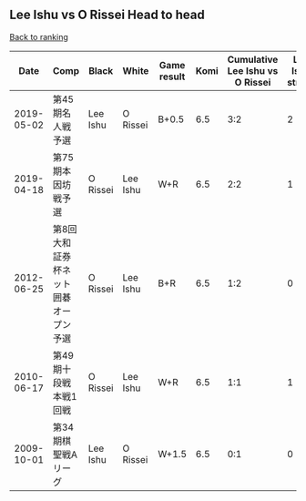 ## Lee Ishu vs O Rissei Head to head

[Back to ranking](../../index.md)




| **Date** | **Comp** | **Black** | **White** | **Game result** | **Komi** | **Cumulative Lee Ishu vs O Rissei** | **Lee Ishu streak** | **O Rissei streak** | 
| --- | --- | --- | --- | --- | --- | --- | --- | --- |
| 2019-05-02 | 第45期名人戦予選 | Lee Ishu | O Rissei | B+0.5 | 6.5 | 3:2 | 2 | 0 | 
| 2019-04-18 | 第75期本因坊戦予選 | O Rissei | Lee Ishu | W+R | 6.5 | 2:2 | 1 | 0 | 
| 2012-06-25 | 第8回大和証券杯ネット囲碁オープン予選 | O Rissei | Lee Ishu | B+R | 6.5 | 1:2 | 0 | 1 | 
| 2010-06-17 | 第49期十段戦本戦1回戦 | O Rissei | Lee Ishu | W+R | 6.5 | 1:1 | 1 | 0 | 
| 2009-10-01 | 第34期棋聖戦Aリーグ | Lee Ishu | O Rissei | W+1.5 | 6.5 | 0:1 | 0 | 1 |





